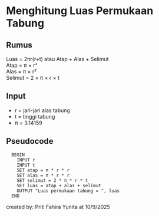 # Menghitung Luas Permukaan Tabung

## Rumus
Luas = 2πr(r+t) atau Atap + Alas + Selimut  
Atap = π × r²  
Alas = π × r²  
Selimut = 2 × π × r × t  

## Input
- r = jari-jari alas tabung
- t = tinggi tabung
- π = 3.14159

## Pseudocode

```
  BEGIN
    INPUT r
    INPUT t
    SET atap = π * r * r
    SET alas = π * r * r
    SET selimut = 2 * π * r * t
    SET luas = atap + alas + selimut
    OUTPUT "Luas permukaan tabung = ", luas
  END
```

created by: Priti Fahira Yunita at 10/9/2025

